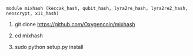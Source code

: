 
    module mixhash (keccak_hash, qubit_hash, lyra2re_hash, lyra2re2_hash, neoscrypt, x11_hash)

1. git clone https://github.com/Oxygencoin/mixhash

2. cd mixhash

3. sudo python setup.py install
